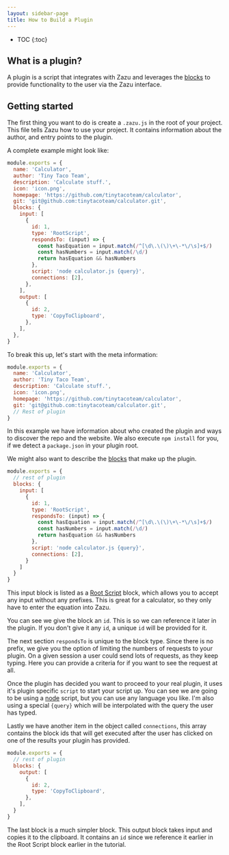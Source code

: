 ```yaml
---
layout: sidebar-page
title: How to Build a Plugin
---
```


* TOC
{:toc}

## What is a plugin?

A plugin is a script that integrates with Zazu and leverages the [blocks](http://zazuapp.org/documentation/blocks/)
to provide functionality to the user via the Zazu interface.

## Getting started

The first thing you want to do is create a `.zazu.js` in the root of your
project. This file tells Zazu how to use your project. It contains information
about the author, and entry points to the plugin.

A complete example might look like:

~~~ javascript
module.exports = {
  name: 'Calculator',
  author: 'Tiny Taco Team',
  description: 'Calculate stuff.',
  icon: 'icon.png',
  homepage: 'https://github.com/tinytacoteam/calculator',
  git: 'git@github.com:tinytacoteam/calculator.git',
  blocks: {
    input: [
      {
        id: 1,
        type: 'RootScript',
        respondsTo: (input) => {
          const hasEquation = input.match(/^[\d\.\(\)\+\-*\/\s]+$/)
          const hasNumbers = input.match(/\d/)
          return hasEquation && hasNumbers
        },
        script: 'node calculator.js {query}',
        connections: [2],
      },
    ],
    output: [
      {
        id: 2,
        type: 'CopyToClipboard',
      },
    ],
  },
}
~~~~

To break this up, let's start with the meta information:

~~~ javascript
module.exports = {
  name: 'Calculator',
  author: 'Tiny Taco Team',
  description: 'Calculate stuff.',
  icon: 'icon.png',
  homepage: 'https://github.com/tinytacoteam/calculator',
  git: 'git@github.com:tinytacoteam/calculator.git',
  // Rest of plugin
}
~~~~

In this example we have information about who created the plugin and ways to
discover the repo and the website. We also execute `npm install` for you, if we
detect a `package.json` in your plugin root.


We might also want to describe the [blocks](/documentation/blocks/) that make up
the plugin.

~~~ javascript
module.exports = {
  // rest of plugin
  blocks: {
    input: [
      {
        id: 1,
        type: 'RootScript',
        respondsTo: (input) => {
          const hasEquation = input.match(/^[\d\.\(\)\+\-*\/\s]+$/)
          const hasNumbers = input.match(/\d/)
          return hasEquation && hasNumbers
        },
        script: 'node calculator.js {query}',
        connections: [2],
      }
    ]
  }
}
~~~~

This input block is listed as a [Root Script](/documentation/blocks/#root-script)
block, which allows you to accept any input without any prefixes. This is great
for a calculator, so they only have to enter the equation into Zazu.

You can see we give the block an `id`. This is so we can reference it later in
the plugin. If you don't give it any `id`, a unique `id` will be provided for
it.

The next section `respondsTo` is unique to the block type. Since there is no
prefix, we give you the option of limiting the numbers of requests to your
plugin. On a given session a user could send lots of requests, as they keep
typing. Here you can provide a criteria for if you want to see the request at
all.

Once the plugin has decided you want to proceed to your real plugin, it uses
it's plugin specific `script` to start your script up. You can see we are going
to be using a [node](https://nodejs.org/) script, but you can use any language
you like. I'm also using a special `{query}` which will be interpolated with the
query the user has typed.

Lastly we have another item in the object called `connections`, this array
contains the block ids that will get executed after the user has clicked on one
of the results your plugin has provided.

~~~ javascript
module.exports = {
  // rest of plugin
  blocks: {
    output: [
      {
        id: 2,
        type: 'CopyToClipboard',
      },
    ],
  }
}
~~~~

The last block is a much simpler block. This output block takes input and copies
it to the clipboard. It contains an `id` since we reference it earlier in the
Root Script block earlier in the tutorial.
